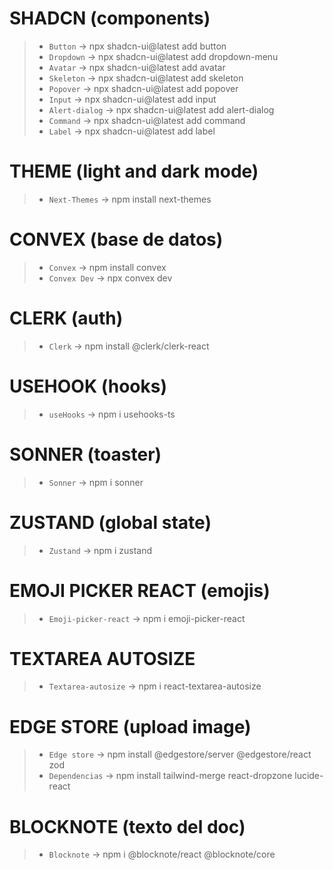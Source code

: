 # SHADCN (components)
>- `Button` → npx shadcn-ui@latest add button
>- `Dropdown` → npx shadcn-ui@latest add dropdown-menu
>- `Avatar` → npx shadcn-ui@latest add avatar
>- `Skeleton` → npx shadcn-ui@latest add skeleton
>- `Popover` → npx shadcn-ui@latest add popover
>- `Input` → npx shadcn-ui@latest add input
>- `Alert-dialog` → npx shadcn-ui@latest add alert-dialog
>- `Command` → npx shadcn-ui@latest add command
>- `Label` → npx shadcn-ui@latest add label

# THEME (light and dark mode)
>- `Next-Themes` → npm install next-themes

# CONVEX (base de datos)
>- `Convex` → npm install convex
>- `Convex Dev` → npx convex dev

# CLERK (auth)
>- `Clerk` → npm install @clerk/clerk-react

# USEHOOK (hooks)
>- `useHooks` → npm i usehooks-ts

# SONNER (toaster)
>- `Sonner` → npm i sonner

# ZUSTAND (global state)
>- `Zustand` → npm i zustand

# EMOJI PICKER REACT (emojis)
>- `Emoji-picker-react` → npm i emoji-picker-react

# TEXTAREA AUTOSIZE
>- `Textarea-autosize` → npm i react-textarea-autosize

# EDGE STORE (upload image)
>- `Edge store` → npm install @edgestore/server @edgestore/react zod
>- `Dependencias` → npm install tailwind-merge react-dropzone lucide-react

# BLOCKNOTE (texto del doc)
>- `Blocknote` → npm i @blocknote/react @blocknote/core
